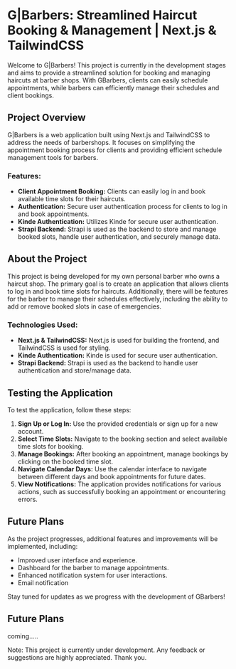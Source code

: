 # G|Barbers: Streamlined Haircut Booking & Management | Next.js & TailwindCSS

Welcome to G|Barbers! This project is currently in the development stages and aims to provide a streamlined solution for booking and managing haircuts at barber shops. With GBarbers, clients can easily schedule appointments, while barbers can efficiently manage their schedules and client bookings.

## Project Overview

G|Barbers is a web application built using Next.js and TailwindCSS to address the needs of barbershops. It focuses on simplifying the appointment booking process for clients and providing efficient schedule management tools for barbers.

### Features:

- **Client Appointment Booking:** Clients can easily log in and book available time slots for their haircuts.
- **Authentication:** Secure user authentication process for clients to log in and book appointments.
- **Kinde Authentication:** Utilizes Kinde for secure user authentication.
- **Strapi Backend:** Strapi is used as the backend to store and manage booked slots, handle user authentication, and securely manage data.

## About the Project

This project is being developed for my own personal barber who owns a haircut shop. The primary goal is to create an application that allows clients to log in and book time slots for haircuts. Additionally, there will be features for the barber to manage their schedules effectively, including the ability to add or remove booked slots in case of emergencies.

### Technologies Used:

- **Next.js & TailwindCSS:** Next.js is used for building the frontend, and TailwindCSS is used for styling.
- **Kinde Authentication:** Kinde is used for secure user authentication.
- **Strapi Backend:** Strapi is used as the backend to handle user authentication and store/manage data.

## Testing the Application

To test the application, follow these steps:

1. **Sign Up or Log In:** Use the provided credentials or sign up for a new account.
2. **Select Time Slots:** Navigate to the booking section and select available time slots for booking.
3. **Manage Bookings:** After booking an appointment, manage bookings by clicking on the booked time slot.
4. **Navigate Calendar Days:** Use the calendar interface to navigate between different days and book appointments for future dates.
5. **View Notifications:** The application provides notifications for various actions, such as successfully booking an appointment or encountering errors.

## Future Plans

As the project progresses, additional features and improvements will be implemented, including:

- Improved user interface and experience.
- Dashboard for the barber to manage appointments.
- Enhanced notification system for user interactions.
- Email notification

Stay tuned for updates as we progress with the development of GBarbers!

## Future Plans

coming.....

<!-- **[BETA DEMO -Link]** -->

Note: This project is currently under development. Any feedback or suggestions are highly appreciated. Thank you.
